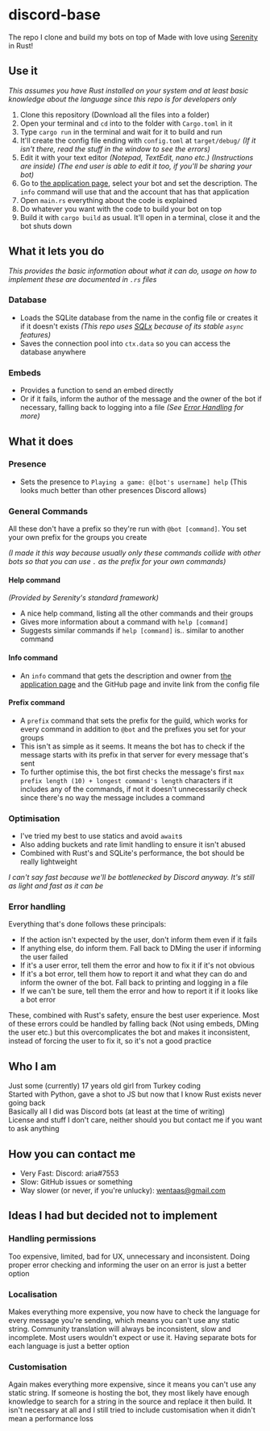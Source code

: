 # discord-base
The repo I clone and build my bots on top of
Made with love using [Serenity](https://github.com/serenity-rs/serenity) in Rust!

## Use it
*This assumes you have Rust installed on your system and at least basic knowledge about the language since this repo is for developers only*
1. Clone this repository (Download all the files into a folder)
2. Open your terminal and `cd` into to the folder with `Cargo.toml` in it
3. Type `cargo run` in the terminal and wait for it to build and run
4. It'll create the config file ending with `config.toml` at `target/debug/` *(If it isn't there, read the stuff in the window to see the errors)*
5. Edit it with your text editor *(Notepad, TextEdit, nano etc.)* *(Instructions are inside)* *(The end user is able to edit it too, if you'll be sharing your bot)*
6. Go to [the application page](https://discord.com/developers/applications), select your bot and set the description. The `info` command will use that and the account that has that application
7. Open `main.rs` everything about the code is explained
8. Do whatever you want with the code to build your bot on top
9. Build it with `cargo build` as usual. It'll open in a terminal, close it and the bot shuts down

## What it lets you do
*This provides the basic information about what it can do, usage on how to implement these are documented in `.rs` files*
### Database
- Loads the SQLite database from the name in the config file or creates it if it doesn't exists *(This repo uses [SQLx](https://github.com/launchbadge/sqlx) because of its stable `async` features)*
- Saves the connection pool into `ctx.data` so you can access the database anywhere
### Embeds
- Provides a function to send an embed directly
- Or if it fails, inform the author of the message and the owner of the bot if necessary, falling back to logging into a file *(See [Error Handling](#error-handling) for more)*

## What it does

### Presence
- Sets the presence to `Playing a game: @[bot's username] help` (This looks much better than other presences Discord allows)

### General Commands
All these don't have a prefix so they're run with `@bot [command]`. You set your own prefix for the groups you create

*(I made it this way because usually only these commands collide with other bots so that you can use `.` as the prefix for your own commands)*

#### Help command

*(Provided by Serenity's standard framework)*

- A nice help command, listing all the other commands and their groups
- Gives more information about a command with `help [command]`
- Suggests similar commands if `help [command]` is.. similar to another command

#### Info command
- An `info` command that gets the description and owner from [the application page](https://discord.com/developers/applications) and the GitHub page and invite link from the config file

#### Prefix command
- A `prefix` command that sets the prefix for the guild, which works for every command in addition to `@bot` and the prefixes you set for your groups
- This isn't as simple as it seems. It means the bot has to check if the message starts with its prefix in that server for every message that's sent
- To further optimise this, the bot first checks the message's first `max prefix length (10) + longest command's length` characters if it includes any of the commands, if not it doesn't unnecessarily check since there's no way the message includes a command

### Optimisation
- I've tried my best to use statics and avoid `await`s
- Also adding buckets and rate limit handling to ensure it isn't abused
- Combined with Rust's and SQLite's performance, the bot should be really lightweight

*I can't say fast because we'll be bottlenecked by Discord anyway. It's still as light and fast as it can be*

### Error handling
Everything that's done follows these principals:
- If the action isn't expected by the user, don't inform them even if it fails
- If anything else, do inform them. Fall back to DMing the user if informing the user failed
- If it's a user error, tell them the error and how to fix it if it's not obvious
- If it's a bot error, tell them how to report it and what they can do and inform the owner of the bot. Fall back to printing and logging in a file
- If we can't be sure, tell them the error and how to report it if it looks like a bot error  

These, combined with Rust's safety, ensure the best user experience. Most of these errors could be handled by falling back (Not using embeds, DMing the user etc.) but this overcomplicates the bot and makes it inconsistent, instead of forcing the user to fix it, so it's not a good practice

## Who I am
Just some (currently) 17 years old girl from Turkey coding  
Started with Python, gave a shot to JS but now that I know Rust exists never going back  
Basically all I did was Discord bots (at least at the time of writing)  
License and stuff I don't care, neither should you but contact me if you want to ask anything

## How you can contact me
- Very Fast: Discord: aria#7553
- Slow: GitHub issues or something
- Way slower (or never, if you're unlucky): wentaas@gmail.com

## Ideas I had but decided not to implement

### Handling permissions
Too expensive, limited, bad for UX, unnecessary and inconsistent. Doing proper error checking and informing the user on an error is just a better option

### Localisation
Makes everything more expensive, you now have to check the language for every message you're sending, which means you can't use any static string. Community translation will always be inconsistent, slow and incomplete. Most users wouldn't expect or use it. Having separate bots for each language is just a better option

### Customisation
Again makes everything more expensive, since it means you can't use any static string. If someone is hosting the bot, they most likely have enough knowledge to search for a string in the source and replace it then build. It isn't necessary at all and I still tried to include customisation when it didn't mean a performance loss

